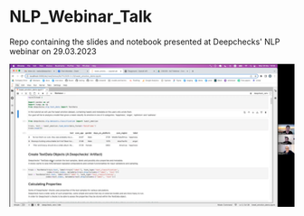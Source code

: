 # NLP_Webinar_Talk
Repo containing the slides and notebook presented at Deepchecks' NLP webinar on 29.03.2023
<p align="center">
   <img src="image.png" width="800">
</p>
